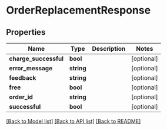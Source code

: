 # OrderReplacementResponse

## Properties
Name | Type | Description | Notes
------------ | ------------- | ------------- | -------------
**charge_successful** | **bool** |  | [optional] 
**error_message** | **string** |  | [optional] 
**feedback** | **string** |  | [optional] 
**free** | **bool** |  | [optional] 
**order_id** | **string** |  | [optional] 
**successful** | **bool** |  | [optional] 

[[Back to Model list]](../README.md#documentation-for-models) [[Back to API list]](../README.md#documentation-for-api-endpoints) [[Back to README]](../README.md)


